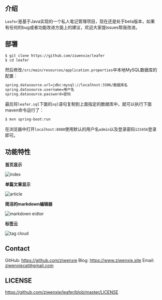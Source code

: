 ## 介绍

`Leafer`是基于Java实现的一个私人笔记管理项目，现在还是处于beta版本，如果有任何的bug或者功能改进方面上的建议，欢迎大家提issues帮我改进。

## 部署

```bash
$ git clone https://github.com/ziwenxie/leafer
$ cd leafer
```

然后修改`/src/main/resources/application.properties`中本地MySQL数据库的配置：

```xml
spring.datasource.url=jdbc:mysql://localhost:3306/数据库名
spring.datasource.username=用户名
spring.datasource.password=密码
```

最后将`leafer.sql`下面的`sql`语句复制到上面指定的数据库中，就可以执行下面maven命令运行了：

```bash
$ mvn spring-boot:run
```

在浏览器中打开`localhost:8080`使用默认的用户名`admin`以及登录密码`123456`登录即可。

## 功能特性

**首页显示**

![index](http://upload-images.jianshu.io/upload_images/4003106-f60661d213fa8372.png?imageMogr2/auto-orient/strip%7CimageView2/2/w/1240)

**单篇文章显示**

![article](http://upload-images.jianshu.io/upload_images/4003106-4d9e05e5c6401d97.png?imageMogr2/auto-orient/strip%7CimageView2/2/w/1240)

**简洁的markdown编辑器**

![markdown eidtor](http://upload-images.jianshu.io/upload_images/4003106-b01cddae7f904191.png?imageMogr2/auto-orient/strip%7CimageView2/2/w/1240)

**标签云**

![tag cloud](http://upload-images.jianshu.io/upload_images/4003106-e74d44b35880a883.png?imageMogr2/auto-orient/strip%7CimageView2/2/w/1240)

## Contact

GitHub: https://github.com/ziwenxie
Blog: https://www.ziwenxie.site
Email: ziwenxiecat@gmail.com

## LICENSE

https://github.com/ziwenxie/leafer/blob/master/LICENSE

  [1]: https://github.com/ziwenxie/leafer
